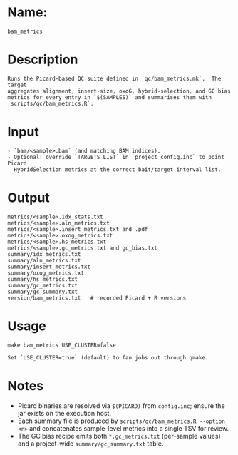 # Name:
    bam_metrics

# Description
    Runs the Picard-based QC suite defined in `qc/bam_metrics.mk`.  The target
    aggregates alignment, insert-size, oxoG, hybrid-selection, and GC bias
    metrics for every entry in `$(SAMPLES)` and summarises them with
    `scripts/qc/bam_metrics.R`.

# Input
    - `bam/<sample>.bam` (and matching BAM indices).
    - Optional: override `TARGETS_LIST` in `project_config.inc` to point Picard
      HybridSelection metrics at the correct bait/target interval list.

# Output
```
metrics/<sample>.idx_stats.txt
metrics/<sample>.aln_metrics.txt
metrics/<sample>.insert_metrics.txt and .pdf
metrics/<sample>.oxog_metrics.txt
metrics/<sample>.hs_metrics.txt
metrics/<sample>.gc_metrics.txt and gc_bias.txt
summary/idx_metrics.txt
summary/aln_metrics.txt
summary/insert_metrics.txt
summary/oxog_metrics.txt
summary/hs_metrics.txt
summary/gc_metrics.txt
summary/gc_summary.txt
version/bam_metrics.txt   # recorded Picard + R versions
```

# Usage
```
make bam_metrics USE_CLUSTER=false
```
    Set `USE_CLUSTER=true` (default) to fan jobs out through qmake.

# Notes
- Picard binaries are resolved via `$(PICARD)` from `config.inc`; ensure the jar
  exists on the execution host.
- Each summary file is produced by `scripts/qc/bam_metrics.R --option <n>` and
  concatenates sample-level metrics into a single TSV for review.
- The GC bias recipe emits both `*.gc_metrics.txt` (per-sample values) and a
  project-wide `summary/gc_summary.txt` table.
